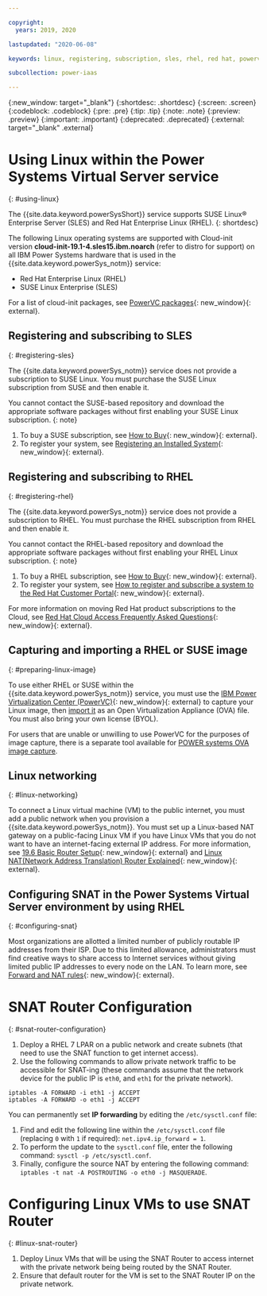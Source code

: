```yaml
---

copyright:
  years: 2019, 2020

lastupdated: "2020-06-08"

keywords: linux, registering, subscription, sles, rhel, red hat, powervc

subcollection: power-iaas

---
```


{:new_window: target="_blank"}
{:shortdesc: .shortdesc}
{:screen: .screen}
{:codeblock: .codeblock}
{:pre: .pre}
{:tip: .tip}
{:note: .note}
{:preview: .preview}
{:important: .important}
{:deprecated: .deprecated}
{:external: target="_blank" .external}

# Using Linux within the Power Systems Virtual Server service
{: #using-linux}

The {{site.data.keyword.powerSysShort}} service supports SUSE Linux&reg; Enterprise Server (SLES) and Red Hat Enterprise Linux (RHEL).
{: shortdesc}

The following Linux operating systems are supported with Cloud-init version **cloud-init-19.1-4.sles15.ibm.noarch** (refer to distro for support) on all IBM Power Systems hardware that is used in the {{site.data.keyword.powerSys_notm}} service:

- Red Hat Enterprise Linux (RHEL)
- SUSE Linux Enterprise (SLES)

For a list of cloud-init packages, see [PowerVC packages](http://public.dhe.ibm.com/systems/virtualization/powervc/){: new_window}{: external}.

## Registering and subscribing to SLES
{: #registering-sles}

The {{site.data.keyword.powerSys_notm}} service does not provide a subscription to SUSE Linux. You must purchase the SUSE Linux subscription from SUSE and then enable it.

You cannot contact the SUSE-based repository and download the appropriate software packages without first enabling your SUSE Linux subscription.
{: note}

1. To buy a SUSE subscription, see [How to Buy](https://www.suse.com/support/?id=SUSE_Linux_Enterprise_Server_for_SAP_Applications#how-to-buy){: new_window}{: external}.
2. To register your system, see [Registering an Installed System](https://documentation.suse.com/sles/12-SP4/single-html/SLES-deployment/#sec-y2-sw-register){: new_window}{: external}.

## Registering and subscribing to RHEL
{: #registering-rhel}

The {{site.data.keyword.powerSys_notm}} service does not provide a subscription to RHEL. You must purchase the RHEL subscription from RHEL and then enable it.

You cannot contact the RHEL-based repository and download the appropriate software packages without first enabling your RHEL Linux subscription.
{: note}

1. To buy a RHEL subscription, see [How to Buy](https://www.redhat.com/en/store/linux-platforms){: new_window}{: external}.
2. To register your system, see [How to register and subscribe a system to the Red Hat Customer Portal](https://access.redhat.com/solutions/253273){: new_window}{: external}.

For more information on moving Red Hat product subscriptions to the Cloud, see [Red Hat Cloud Access Frequently Asked Questions](https://access.redhat.com/articles/3664231){: new_window}{: external}.

## Capturing and importing a RHEL or SUSE image
{: #preparing-linux-image}

To use either RHEL or SUSE within the {{site.data.keyword.powerSys_notm}} service, you must use the [IBM Power Virtualization Center (PowerVC)](https://www.ibm.com/support/knowledgecenter/en/SSXK2N_1.4.4/com.ibm.powervc.standard.help.doc/powervc_images_hmc.html){: new_window}{: external} to capture your Linux image, then [import it](/docs/power-iaas?topic=power-iaas-deploy-custom-image) as an Open Virtualization Appliance (OVA) file. You must also bring your own license (BYOL).

For users that are unable or unwilling to use PowerVC for the purposes of image capture, there is a separate tool available for [POWER systems OVA image capture](/docs/power-iaas?topic=power-iaas-linux-deployment#vios-capture).

## Linux networking
{: #linux-networking}

To connect a Linux virtual machine (VM) to the public internet, you must add a public network when you provision a {{site.data.keyword.powerSys_notm}}. You must set up a Linux-based NAT gateway on a public-facing Linux VM if you have Linux VMs that you do not want to have an internet-facing external IP address. For more information, see [19.6 Basic Router Setup](https://documentation.suse.com/sles/15-SP1/html/SLES-all/cha-network.html#sec-network-router){: new_window}{: external} and [Linux NAT(Network Address Translation) Router Explained](https://www.slashroot.in/linux-nat-network-address-translation-router-explained){: new_window}{: external}.

## Configuring SNAT in the Power Systems Virtual Server environment by using RHEL
{: #configuring-snat}

Most organizations are allotted a limited number of publicly routable IP addresses from their ISP. Due to this limited allowance, administrators must find creative ways to share access to Internet services without giving limited public IP addresses to every node on the LAN. To learn more, see [Forward and NAT rules](https://access.redhat.com/documentation/en-us/red_hat_enterprise_linux/4/html/security_guide/s1-firewall-ipt-fwd){: new_window}{: external}.

# SNAT Router Configuration
{: #snat-router-configuration}

1. Deploy a RHEL 7 LPAR on a public network and create subnets (that need to use the SNAT function to get internet access).
2. Use the following commands to allow private network traffic to be accessible for SNAT-ing (these commands assume that the network device for the public IP is `eth0`, and `eth1` for the private network).

```
iptables -A FORWARD -i eth1 -j ACCEPT
iptables -A FORWARD -o eth1 -j ACCEPT
```

You can permanently set **IP forwarding** by editing the `/etc/sysctl.conf` file:

1. Find and edit the following line within the `/etc/sysctl.conf` file (replacing `0` with `1` if required): `net.ipv4.ip_forward = 1`.
2. To perform the update to the `sysctl.conf` file, enter the following command: `sysctl -p /etc/sysctl.conf`.
3. Finally, configure the source NAT by entering the following command: `iptables -t nat -A POSTROUTING -o eth0 -j MASQUERADE`.

# Configuring Linux VMs to use SNAT Router
{: #linux-snat-router}

1. Deploy Linux VMs that will be using the SNAT Router to access internet with the private network being being routed by the SNAT Router.
2. Ensure that default router for the VM is set to the SNAT Router IP on the private network.
